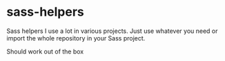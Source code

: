 # sass-helpers

Sass helpers I use a lot in various projects. Just use whatever you need or import the whole repository in your Sass project.

Should work out of the box
